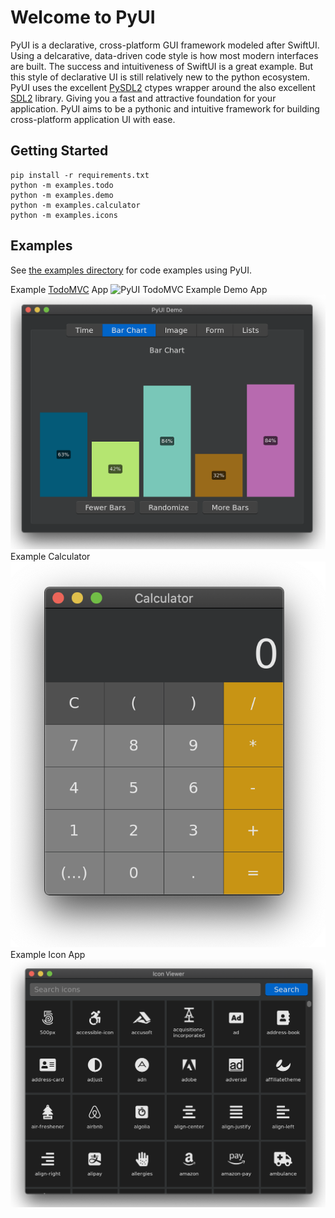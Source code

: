 # Welcome to PyUI

PyUI is a declarative, cross-platform GUI framework modeled after SwiftUI. Using a delcarative, data-driven code style is how most modern interfaces are built. The success and intuitiveness of SwiftUI is a great example. But this style of declarative UI is still relatively new to the python ecosystem. PyUI uses the excellent [PySDL2](https://github.com/marcusva/py-sdl2) ctypes wrapper around the also excellent [SDL2](https://www.libsdl.org) library. Giving you a fast and attractive foundation for your application. PyUI aims to be a pythonic and intuitive framework for building cross-platform application UI with ease.


## Getting Started

```
pip install -r requirements.txt
python -m examples.todo
python -m examples.demo
python -m examples.calculator
python -m examples.icons
```

## Examples

See [the examples directory](examples) for code examples using PyUI. 

Example [TodoMVC](http://todomvc.com) App
![PyUI TodoMVC](docs/images/pyui-todomvc.png)
Example Demo App
![PyUI Example Icon App](docs/images/pyui-example-demo.png)
Example Calculator
![PyUI Example Calculator](docs/images/pyui-example-calc.png)
Example Icon App
![PyUI Example Icon App](docs/images/pyui-example-icons.png)

